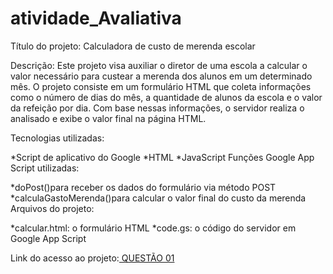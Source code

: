 # atividade_Avaliativa

Título do projeto: Calculadora de custo de merenda escolar

Descrição: Este projeto visa auxiliar o diretor de uma escola a calcular o valor necessário para custear a merenda dos alunos em um determinado mês. O projeto consiste em um formulário HTML que coleta informações como o número de dias do mês, a quantidade de alunos da escola e o valor da refeição por dia. Com base nessas informações, o servidor realiza o analisado e exibe o valor final na página HTML.

Tecnologias utilizadas:

*Script de aplicativo do Google
*HTML
*JavaScript
Funções Google App Script utilizadas:

*doPost()para receber os dados do formulário via método POST
*calculaGastoMerenda()para calcular o valor final do custo da merenda
Arquivos do projeto:

*calcular.html: o formulário HTML
*code.gs: o código do servidor em Google App Script

Link do acesso ao projeto:<a href="https://script.google.com/macros/s/AKfycbxU-6yy9JsUTk6cibhCGbV4FP-iVJxHabL7FB6ZrdMUXKMB0vY0iuu3cJPsKET8Wm5d/exec"> QUESTÃO 01

